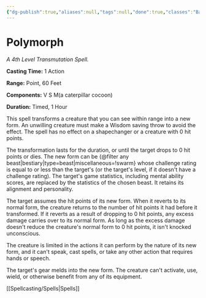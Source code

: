 ```yaml
---
{"dg-publish":true,"aliases":null,"tags":null,"done":true,"classes":"Bard, Druid, Sorcerer, Wizard,","spellLevel":4,"school":"Transmutation","source":"PHB","permalink":"/spells/polymorph/","dgHomeLink":false,"dgPassFrontmatter":true}
---
```


# Polymorph
*A 4th Level Transmutation Spell.*

**Casting Time:** 1 Action

**Range:** Point, 60 Feet

**Components:** V S M(a caterpillar cocoon)

**Duration:** Timed, 1 Hour

This spell transforms a creature that you can see within range into a new form. An unwilling creature must make a Wisdom saving throw to avoid the effect. The spell has no effect on a shapechanger or a creature with 0 hit points.



The transformation lasts for the duration, or until the target drops to 0 hit points or dies. The new form can be {@filter any beast|bestiary|type=beast|miscellaneous=!swarm} whose challenge rating is equal to or less than the target's (or the target's level, if it doesn't have a challenge rating). The target's game statistics, including mental ability scores, are replaced by the statistics of the chosen beast. It retains its alignment and personality.



The target assumes the hit points of its new form. When it reverts to its normal form, the creature returns to the number of hit points it had before it transformed. If it reverts as a result of dropping to 0 hit points, any excess damage carries over to its normal form. As long as the excess damage doesn't reduce the creature's normal form to 0 hit points, it isn't knocked unconscious.



The creature is limited in the actions it can perform by the nature of its new form, and it can't speak, cast spells, or take any other action that requires hands or speech.



The target's gear melds into the new form. The creature can't activate, use, wield, or otherwise benefit from any of its equipment.

[[Spellcasting/Spells|Spells]]